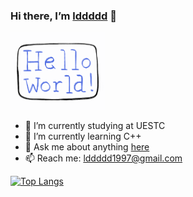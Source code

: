 ### Hi there, I’m [lddddd](https://github.com/lddddd1997/) 👋
<p align="left">
  <img src="https://github.com/lddddd1997/ImageURL/blob/main/hello-world.gif" width="30%">
</p>

- 🔭 I’m currently studying at UESTC
- 🌱 I’m currently learning C++
- 💬 Ask me about anything [here](https://github.com/lddddd1997/lddddd1997/issues)
- 📫 Reach me: lddddd1997@gmail.com

[![Top Langs](https://github-readme-stats.vercel.app/api/top-langs/?username=lddddd1997&layout=compact)](https://github.com/anuraghazra/github-readme-stats)

<!--
**lddddd1997/lddddd1997** is a ✨ _special_ ✨ repository because its `README.md` (this file) appears on your GitHub profile.

Here are some ideas to get you started:

- 🔭 I’m currently working on ...
- 🌱 I’m currently learning ...
- 👯 I’m looking to collaborate on ...
- 🤔 I’m looking for help with ...
- 💬 Ask me about ...
- 📫 How to reach me: ...
- 😄 Pronouns: ...
- ⚡ Fun fact: ...
-->

